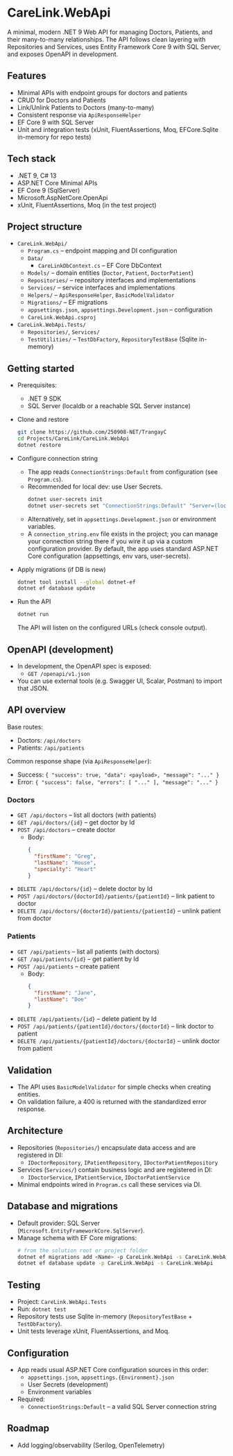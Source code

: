 # CareLink.WebApi

A minimal, modern .NET 9 Web API for managing Doctors, Patients, and their many-to-many relationships. The API follows clean layering with Repositories and Services, uses Entity Framework Core 9 with SQL Server, and exposes OpenAPI in development.

## Features

- Minimal APIs with endpoint groups for doctors and patients
- CRUD for Doctors and Patients
- Link/Unlink Patients to Doctors (many-to-many)
- Consistent response via `ApiResponseHelper`
- EF Core 9 with SQL Server
- Unit and integration tests (xUnit, FluentAssertions, Moq, EFCore.Sqlite in-memory for repo tests)

## Tech stack

- .NET 9, C# 13
- ASP.NET Core Minimal APIs
- EF Core 9 (SqlServer)
- Microsoft.AspNetCore.OpenApi
- xUnit, FluentAssertions, Moq (in the test project)

## Project structure

- `CareLink.WebApi/`
  - `Program.cs` – endpoint mapping and DI configuration
  - `Data/`
    - `CareLinkDbContext.cs` – EF Core DbContext
  - `Models/` – domain entities (`Doctor`, `Patient`, `DoctorPatient`)
  - `Repositories/` – repository interfaces and implementations
  - `Services/` – service interfaces and implementations
  - `Helpers/` – `ApiResponseHelper`, `BasicModelValidator`
  - `Migrations/` – EF migrations
  - `appsettings.json`, `appsettings.Development.json` – configuration
  - `CareLink.WebApi.csproj`
- `CareLink.WebApi.Tests/`
  - `Repositories/`, `Services/`
  - `TestUtilities/` – `TestDbFactory`, `RepositoryTestBase` (Sqlite in-memory)

## Getting started

- Prerequisites:
  - .NET 9 SDK
  - SQL Server (localdb or a reachable SQL Server instance)

- Clone and restore
  ```bash
  git clone https://github.com/250908-NET/TrangayC
  cd Projects/CareLink/CareLink.WebApi
  dotnet restore
  ```

- Configure connection string
  - The app reads `ConnectionStrings:Default` from configuration (see `Program.cs`).
  - Recommended for local dev: use User Secrets.
    ```bash
    dotnet user-secrets init
    dotnet user-secrets set "ConnectionStrings:Default" "Server=(localdb)\\MSSQLLocalDB;Database=CareLinkDb;Trusted_Connection=True;MultipleActiveResultSets=true;TrustServerCertificate=true"
    ```
  - Alternatively, set in `appsettings.Development.json` or environment variables.
  - A `connection_string.env` file exists in the project; you can manage your connection string there if you wire it up via a custom configuration provider. By default, the app uses standard ASP.NET Core configuration (appsettings, env vars, user-secrets).

- Apply migrations (if DB is new)
  ```bash
  dotnet tool install --global dotnet-ef
  dotnet ef database update
  ```

- Run the API
  ```bash
  dotnet run
  ```
  The API will listen on the configured URLs (check console output).

## OpenAPI (development)

- In development, the OpenAPI spec is exposed:
  - `GET /openapi/v1.json`
- You can use external tools (e.g. Swagger UI, Scalar, Postman) to import that JSON.

## API overview

Base routes:
- Doctors: `/api/doctors`
- Patients: `/api/patients`

Common response shape (via `ApiResponseHelper`):
- Success: `{ "success": true, "data": <payload>, "message": "..." }`
- Error: `{ "success": false, "errors": [ "..." ], "message": "..." }`

### Doctors

- `GET /api/doctors` – list all doctors (with patients)
- `GET /api/doctors/{id}` – get doctor by Id
- `POST /api/doctors` – create doctor
  - Body:
    ```json
    {
      "firstName": "Greg",
      "lastName": "House",
      "specialty": "Heart"
    }
    ```
- `DELETE /api/doctors/{id}` – delete doctor by Id
- `POST /api/doctors/{doctorId}/patients/{patientId}` – link patient to doctor
- `DELETE /api/doctors/{doctorId}/patients/{patientId}` – unlink patient from doctor

### Patients

- `GET /api/patients` – list all patients (with doctors)
- `GET /api/patients/{id}` – get patient by Id
- `POST /api/patients` – create patient
  - Body:
    ```json
    {
      "firstName": "Jane",
      "lastName": "Doe"
    }
    ```
- `DELETE /api/patients/{id}` – delete patient by Id
- `POST /api/patients/{patientId}/doctors/{doctorId}` – link doctor to patient
- `DELETE /api/patients/{patientId}/doctors/{doctorId}` – unlink doctor from patient

## Validation

- The API uses `BasicModelValidator` for simple checks when creating entities.
- On validation failure, a 400 is returned with the standardized error response.

## Architecture

- Repositories (`Repositories/`) encapsulate data access and are registered in DI:
  - `IDoctorRepository`, `IPatientRepository`, `IDoctorPatientRepository`
- Services (`Services/`) contain business logic and are registered in DI:
  - `IDoctorService`, `IPatientService`, `IDoctorPatientService`
- Minimal endpoints wired in `Program.cs` call these services via DI.

## Database and migrations

- Default provider: SQL Server (`Microsoft.EntityFrameworkCore.SqlServer`).
- Manage schema with EF Core migrations:
  ```bash
  # from the solution root or project folder
  dotnet ef migrations add <Name> -p CareLink.WebApi -s CareLink.WebApi -o Migrations
  dotnet ef database update -p CareLink.WebApi -s CareLink.WebApi
  ```

## Testing

- Project: `CareLink.WebApi.Tests`
- Run: `dotnet test`
- Repository tests use Sqlite in-memory (`RepositoryTestBase` + `TestDbFactory`).
- Unit tests leverage xUnit, FluentAssertions, and Moq.

## Configuration

- App reads usual ASP.NET Core configuration sources in this order:
  - `appsettings.json`, `appsettings.{Environment}.json`
  - User Secrets (development)
  - Environment variables
- Required:
  - `ConnectionStrings:Default` – a valid SQL Server connection string

## Roadmap 
- Add logging/observability (Serilog, OpenTelemetry)


